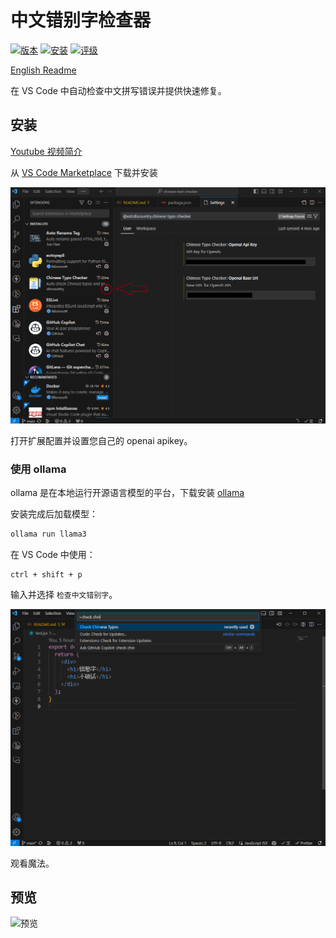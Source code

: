 # 中文错别字检查器

[![版本](https://vsmarketplacebadges.dev/version/discountry.chinese-typo-checker.svg)](https://marketplace.visualstudio.com/items?itemName=discountry.chinese-typo-checker)
[![安装](https://vsmarketplacebadges.dev/installs/discountry.chinese-typo-checker.svg)](https://marketplace.visualstudio.com/items?itemName=discountry.chinese-typo-checker)
[![评级](https://vsmarketplacebadges.dev/rating-short/discountry.chinese-typo-checker.svg)](https://marketplace.visualstudio.com/items?itemName=discountry.chinese-typo-checker)

[English Readme](./README_en.md)

在 VS Code 中自动检查中文拼写错误并提供快速修复。

## 安装

[Youtube 视频简介](https://www.youtube.com/watch?v=HVVXktaCCPk)

从 [VS Code Marketplace](https://marketplace.visualstudio.com/items?itemName=discountry.chinese-typo-checker) 下载并安装

![设置](./assets/settings.png)

打开扩展配置并设置您自己的 openai apikey。

### 使用 ollama

ollama 是在本地运行开源语言模型的平台，下载安装 [ollama](https://ollama.com/)

安装完成后加载模型：

```bash
ollama run llama3
```

在 VS Code 中使用：

```
ctrl + shift + p
```

输入并选择 `检查中文错别字`。

![使用](./assets/usage.png)

观看魔法。

## 预览

![预览](./assets/trailer.gif)
